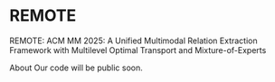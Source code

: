 # REMOTE
REMOTE: ACM MM 2025: A Unified Multimodal Relation Extraction Framework with Multilevel Optimal Transport and Mixture-of-Experts

About Our code will be public soon.
